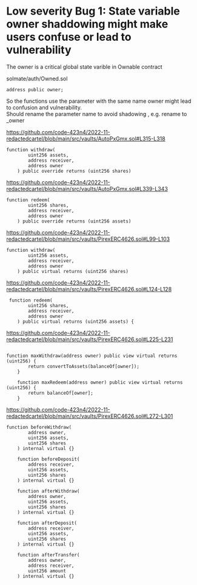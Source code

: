 # Low severity Bug 1: State variable owner shaddowing might make users confuse or lead to vulnerability 

The owner is a critical global state varible in Ownable contract 

solmate/auth/Owned.sol
```
address public owner;

```
So the functions use the parameter with the same name owner might lead to confusion and vulnerability.  
Should rename the parameter name to avoid shadowing , e.g. rename to _owner



https://github.com/code-423n4/2022-11-redactedcartel/blob/main/src/vaults/AutoPxGmx.sol#L315-L318

```
function withdraw(
        uint256 assets,
        address receiver,
        address owner 
    ) public override returns (uint256 shares)

```

https://github.com/code-423n4/2022-11-redactedcartel/blob/main/src/vaults/AutoPxGmx.sol#L339-L343
```
function redeem(
        uint256 shares,
        address receiver,
        address owner
    ) public override returns (uint256 assets) 

```

https://github.com/code-423n4/2022-11-redactedcartel/blob/main/src/vaults/PirexERC4626.sol#L99-L103
```
function withdraw(
        uint256 assets,
        address receiver,
        address owner
    ) public virtual returns (uint256 shares) 
```

https://github.com/code-423n4/2022-11-redactedcartel/blob/main/src/vaults/PirexERC4626.sol#L124-L128
```
 function redeem(
        uint256 shares,
        address receiver,
        address owner
    ) public virtual returns (uint256 assets) {
```

https://github.com/code-423n4/2022-11-redactedcartel/blob/main/src/vaults/PirexERC4626.sol#L225-L231
```

function maxWithdraw(address owner) public view virtual returns (uint256) {
        return convertToAssets(balanceOf[owner]);
    }

    function maxRedeem(address owner) public view virtual returns (uint256) {
        return balanceOf[owner];
    }
```

https://github.com/code-423n4/2022-11-redactedcartel/blob/main/src/vaults/PirexERC4626.sol#L272-L301
```
function beforeWithdraw(
        address owner,
        uint256 assets,
        uint256 shares
    ) internal virtual {}

    function beforeDeposit(
        address receiver,
        uint256 assets,
        uint256 shares
    ) internal virtual {}

    function afterWithdraw(
        address owner,
        uint256 assets,
        uint256 shares
    ) internal virtual {}

    function afterDeposit(
        address receiver,
        uint256 assets,
        uint256 shares
    ) internal virtual {}

    function afterTransfer(
        address owner,
        address receiver,
        uint256 amount
    ) internal virtual {}

```
